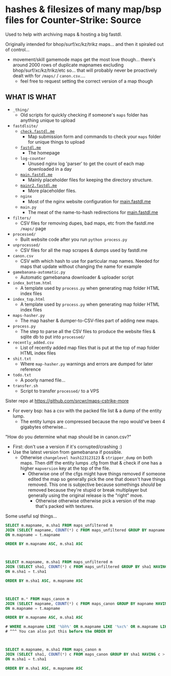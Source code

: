 # hashes & filesizes of many map/bsp files for Counter-Strike: Source

Used to help with archiving maps & hosting a big fastdl.

Originally intended for bhop/surf/xc/kz/trikz maps... and then it spiraled out of control...
- movement/skill gamemode maps get the most love though... there's around 2000 rows of duplicate mapnames excluding bhop/surf/xc/kz/trikz/etc so... that will probably never be proactively dealt with for `/maps/` / `canon.csv`....
	- feel free to request setting the correct version of a map though


## WHAT IS WHAT
- `_thing/`
	- Old scripts for quickly checking if someone's `maps` folder has anything unique to upload
- `fastdlsite/`
	- [`check.fastdl.me`](https://check.fastdl.me/)
		- Map submission form and commands to check your `maps` folder for unique things to upload
	- [`fastdl.me`](https://fastdl.me/)
		- The homepage
	- `log-counter`
		- Unused nginx log 'parser' to get the count of each map downloaded in a day
	- [`main.fastdl.me`](https://main.fastdl.me/)
		- Mainly placeholder files for keeping the directory structure.
	- [`mainr2.fastdl.me`](https://mainr2.fastdl.me/)
		- More placeholder files.
	- `nginx`
		- Most of the nginx website configuration for [main.fastdl.me](https://main.fastdl.me/)
	- `main.py`
		- The meat of the name-to-hash redirections for [main.fastdl.me](https://main.fastdl.me/)
- `filters/`
	- CSV files for removing dupes, bad maps, etc from the fastdl.me `/maps/` page
- `processed/`
	- Built website code after you run `python process.py`
- `unprocessed/`
	- CSV files for all the map scrapes & dumps used by fastdl.me
- `canon.csv`
	- CSV with which hash to use for particular map names. Needed for maps that update without changing the name for example
- `gamebanana-automatic.py`
	- Automatic gamebanana downloader & uploader script
- `index_bottom.html`
	- A template used by `process.py` when generating map folder HTML index files
- `index_top.html`
	- A template used by `process.py` when generating map folder HTML index files
- `maps-hasher.py`
	- The map hasher & dumper-to-CSV-files part of adding new maps.
- `process.py`
	- The step to parse all the CSV files to produce the website files & sqlite db to put into `processed/`
- `recently_added.csv`
	- List of recently added map files that is put at the top of map folder HTML index files
- `shit.txt`
	- Where `map-hasher.py` warnings and errors are dumped for later reference
- `todo.txt`
	- A poorly named file...
- `transfer.sh`
	- Script to transfer `processed/` to a VPS


Sister repo at https://github.com/srcwr/maps-cstrike-more
- For every bsp: has a csv with the packed file list & a dump of the entity lump.
	- The entity lumps are compressed because the repo would've been 4 gigabytes otherwise...



"How do you determine what map should be in canon.csv?"
- First: don't use a version if it's corrupted/crashing :)
- Use the latest version from gamebanana if possible.
	- Otherwise `changelevel hash123123123` & `stripper_dump` on both maps.
	Then diff the entity lumps .cfg from that & check if one has a higher `mapversion` key at the top of the file.
		- Otherwise one of the cfgs might have things removed if someone edited the map so generally pick the one that doesn't have things removed. This one is subjective because somethings *should* be removed because they're stupid or break multiplayer but generally using the original release is the "right" move.
			- Otherwise otherwise otherwise pick a version of the map that's packed with textures.


Some useful sql things...
```sql
SELECT m.mapname, m.sha1 FROM maps_unfiltered m
JOIN (SELECT mapname, COUNT(*) c FROM maps_unfiltered GROUP BY mapname HAVING c > 1) t
ON m.mapname = t.mapname

ORDER BY m.mapname ASC, m.sha1 ASC



SELECT m.mapname, m.sha1 FROM maps_unfiltered m
JOIN (SELECT sha1, COUNT(*) c FROM maps_unfiltered GROUP BY sha1 HAVING c > 1) t
ON m.sha1 = t.sha1

ORDER BY m.sha1 ASC, m.mapname ASC



SELECT m.* FROM maps_canon m
JOIN (SELECT mapname, COUNT(*) c FROM maps_canon GROUP BY mapname HAVING c > 1) t
ON m.mapname = t.mapname

ORDER BY m.mapname ASC, m.sha1 ASC

# WHERE m.mapname LIKE '%bh%' OR m.mapname LIKE '%xc%' OR m.mapname LIKE '%kz%' OR m.mapname LIKE '%surf%' OR m.mapname LIKE '%trikz%'
# ^^^ You can also put this before the ORDER BY



SELECT m.mapname, m.sha1 FROM maps_canon m
JOIN (SELECT sha1, COUNT(*) c FROM maps_canon GROUP BY sha1 HAVING c > 1) t
ON m.sha1 = t.sha1

ORDER BY m.sha1 ASC, m.mapname ASC
```
